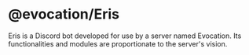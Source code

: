 # @evocation/Eris
Eris is a Discord bot developed for use by a server named Evocation. Its functionalities and modules are proportionate to the server's vision.
